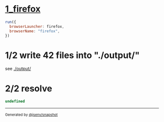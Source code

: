 # [1_firefox](../../dev_errors_snapshots.test.mjs#L98)

```js
run({
  browserLauncher: firefox,
  browserName: "firefox",
})
```

# 1/2 write 42 files into "./output/"

see [./output/](./output/)

# 2/2 resolve

```js
undefined
```

---

<sub>
  Generated by <a href="https://github.com/jsenv/core/tree/main/packages/independent/snapshot">@jsenv/snapshot</a>
</sub>
